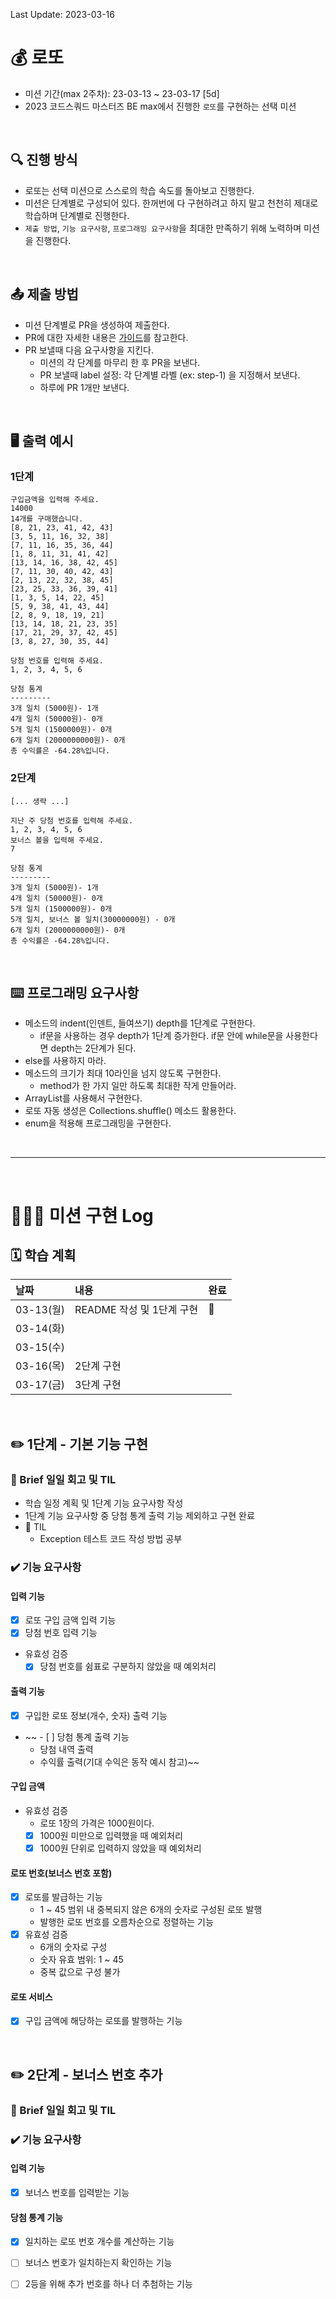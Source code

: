 Last Update: 2023-03-16

# 💰 로또
- 미션 기간(max 2주차): 23-03-13 ~ 23-03-17 [5d]
- 2023 코드스쿼드 마스터즈 BE max에서 진행한 `로또`를 구현하는 선택 미션

<br/>

## 🔍 진행 방식
- 로또는 선택 미션으로 스스로의 학습 속도를 돌아보고 진행한다.
- 미션은 단계별로 구성되어 있다. 한꺼번에 다 구현하려고 하지 말고 천천히 제대로 학습하며 단계별로 진행한다.
- `제출 방법`, `기능 요구사항`, `프로그래밍 요구사항`을 최대한 만족하기 위해 노력하며 미션을 진행한다.

<br/>

## 📤 제출 방법
- 미션 단계별로 PR을 생성하여 제출한다.
- PR에 대한 자세한 내용은 [가이드](https://github.com/code-squad/codesquad-docs/blob/main/codereview/README.md)를 참고한다.
- PR 보낼때 다음 요구사항을 지킨다. 
  - 미션의 각 단계를 마무리 한 후 PR을 보낸다. 
  - PR 보낼때 label 설정: 각 단계별 라벨 (ex: step-1) 을 지정해서 보낸다. 
  - 하루에 PR 1개만 보낸다.

<br/>

## 🖥 출력 예시
### 1단계
```
구입금액을 입력해 주세요.
14000
14개를 구매했습니다.
[8, 21, 23, 41, 42, 43]
[3, 5, 11, 16, 32, 38]
[7, 11, 16, 35, 36, 44]
[1, 8, 11, 31, 41, 42]
[13, 14, 16, 38, 42, 45]
[7, 11, 30, 40, 42, 43]
[2, 13, 22, 32, 38, 45]
[23, 25, 33, 36, 39, 41]
[1, 3, 5, 14, 22, 45]
[5, 9, 38, 41, 43, 44]
[2, 8, 9, 18, 19, 21]
[13, 14, 18, 21, 23, 35]
[17, 21, 29, 37, 42, 45]
[3, 8, 27, 30, 35, 44]

당첨 번호를 입력해 주세요.
1, 2, 3, 4, 5, 6

당첨 통계
---------
3개 일치 (5000원)- 1개
4개 일치 (50000원)- 0개
5개 일치 (1500000원)- 0개
6개 일치 (2000000000원)- 0개
총 수익률은 -64.28%입니다.
```

### 2단계
```
[... 생략 ...]

지난 주 당첨 번호를 입력해 주세요.
1, 2, 3, 4, 5, 6
보너스 볼을 입력해 주세요.
7

당첨 통계
---------
3개 일치 (5000원)- 1개
4개 일치 (50000원)- 0개
5개 일치 (1500000원)- 0개
5개 일치, 보너스 볼 일치(30000000원) - 0개
6개 일치 (2000000000원)- 0개
총 수익률은 -64.28%입니다.
```

<br/>

## ⌨️ 프로그래밍 요구사항
- 메소드의 indent(인덴트, 들여쓰기) depth를 1단계로 구현한다. 
  - if문을 사용하는 경우 depth가 1단계 증가한다. if문 안에 while문을 사용한다면 depth는 2단계가 된다. 
- else를 사용하지 마라. 
- 메소드의 크기가 최대 10라인을 넘지 않도록 구현한다. 
  - method가 한 가지 일만 하도록 최대한 작게 만들어라.
- ArrayList를 사용해서 구현한다.
- 로또 자동 생성은 Collections.shuffle() 메소드 활용한다.
- enum을 적용해 프로그래밍을 구현한다.

<br/>

---

<br/>

# 🧑🏻‍💻 미션 구현 Log

## 🗓️ 학습 계획
| 날짜       | 내용                 | 완료  |
|:---------|:-------------------|:----|
| 03-13(월) | README 작성 및 1단계 구현 | 🔺  |
| 03-14(화) |                    |     |
| 03-15(수) |                    |     |
| 03-16(목) | 2단계 구현             |     |
| 03-17(금) | 3단계 구현             |     |

<br/>

## ✏️ 1단계 - 기본 기능 구현
### 💬 Brief 일일 회고 및 TIL
- 학습 일정 계획 및 1단계 기능 요구사항 작성
- 1단계 기능 요구사항 중 당첨 통계 출력 기능 제외하고 구현 완료
- 🔖 TIL
  - Exception 테스트 코드 작성 방법 공부

### ✔️ 기능 요구사항
#### 입력 기능
- [X] 로또 구입 금액 입력 기능
- [X] 당첨 번호 입력 기능
- 유효성 검증
  - [X] 당첨 번호를 쉼표로 구분하지 않았을 때 예외처리

#### 출력 기능
- [X] 구입한 로또 정보(개수, 숫자) 출력 기능
- ~~ - [ ] 당첨 통계 출력 기능
  - 당첨 내역 출력
  - 수익률 출력(기대 수익은 동작 예시 참고)~~

#### 구입 금액
- 유효성 검증
  - 로또 1장의 가격은 1000원이다.
  - [X] 1000원 미만으로 입력했을 때 예외처리
  - [X] 1000원 단위로 입력하지 않았을 때 예외처리
  
#### 로또 번호(보너스 번호 포함)
- [X] 로또를 발급하는 기능 
  - 1 ~ 45 범위 내 중복되지 않은 6개의 숫자로 구성된 로또 발행 
  - 발행한 로또 번호를 오름차순으로 정렬하는 기능
- [X] 유효성 검증
  - 6개의 숫자로 구성 
  - 숫자 유효 범위: 1 ~ 45 
  - 중복 값으로 구성 불가

#### 로또 서비스
- [X] 구입 금액에 해당하는 로또를 발행하는 기능

<br/>

## ✏️ 2단계 - 보너스 번호 추가
### 💬 Brief 일일 회고 및 TIL

### ✔️ 기능 요구사항
#### 입력 기능
- [X] 보너스 번호를 입력받는 기능

#### 당첨 통계 기능
- [X] 일치하는 로또 번호 개수를 계산하는 기능
- [ ] 보너스 번호가 일치하는지 확인하는 기능

- [ ] 2등을 위해 추가 번호를 하나 더 추첨하는 기능
